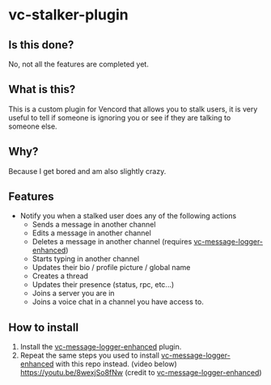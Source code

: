 # vc-stalker-plugin
## Is this done?
No, not all the features are completed yet.
## What is this?
This is a custom plugin for Vencord that allows you to stalk users, it is very useful to tell if someone is ignoring you or see if they are talking to someone else.
## Why?
Because I get bored and am also slightly crazy.
## Features
- Notify you when a stalked user does any of the following actions
    - Sends a message in another channel 
    - Edits a message in another channel
    - Deletes a message in another channel (requires [vc-message-logger-enhanced](https://github.com/Syncxv/vc-message-logger-enhanced/))
    - Starts typing in another channel
    - Updates their bio / profile picture / global name
    - Creates a thread
    - Updates their presence (status, rpc, etc...)
    - Joins a server you are in
    - Joins a voice chat in a channel you have access to.
## How to install
1. Install the [vc-message-logger-enhanced](https://github.com/Syncxv/vc-message-logger-enhanced/) plugin.
2. Repeat the same steps you used to install [vc-message-logger-enhanced](https://github.com/Syncxv/vc-message-logger-enhanced/) with this repo instead. (video below)
https://youtu.be/8wexjSo8fNw
(credit to [vc-message-logger-enhanced](https://github.com/Syncxv/vc-message-logger-enhanced/?tab=readme-ov-file#how-to-install))
